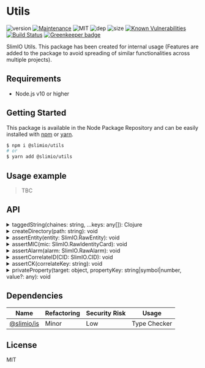 # Utils
![version](https://img.shields.io/badge/dynamic/json.svg?url=https://raw.githubusercontent.com/SlimIO/Utils/master/package.json&query=$.version&label=Version)
[![Maintenance](https://img.shields.io/badge/Maintained%3F-yes-green.svg)](https://github.com/SlimIO/github/commit-activity)
![MIT](https://img.shields.io/github/license/mashape/apistatus.svg)
![dep](https://img.shields.io/david/SlimIO/Utils.svg)
![size](https://img.shields.io/bundlephobia/min/@slimio/utils.svg)
[![Known Vulnerabilities](https://snyk.io/test/github/SlimIO/Utils/badge.svg?targetFile=package.json)](https://snyk.io/test/github/SlimIO/Utils?targetFile=package.json)
[![Build Status](https://travis-ci.com/SlimIO/Utils.svg?branch=master)](https://travis-ci.com/SlimIO/Utils)
[![Greenkeeper badge](https://badges.greenkeeper.io/SlimIO/Utils.svg)](https://greenkeeper.io/)

SlimIO Utils. This package has been created for internal usage (Features are added to the package to avoid spreading of similar functionalities across multiple projects).

## Requirements
- Node.js v10 or higher

## Getting Started

This package is available in the Node Package Repository and can be easily installed with [npm](https://docs.npmjs.com/getting-started/what-is-npm) or [yarn](https://yarnpkg.com).

```bash
$ npm i @slimio/utils
# or
$ yarn add @slimio/utils
```

## Usage example
> TBC

## API

<details><summary>taggedString(chaines: string, ...keys: any[]): Clojure</summary>
<br />

This method is inspired from Tagged Literal (look at the [MDN Documentation](https://developer.mozilla.org/fr/docs/Web/JavaScript/Reference/Litt%C3%A9raux_gabarits))

Useful to build string templates:
```js
const { strictEqual } = require("assert");
const tpl = taggedString`hello ${0}`;

strictEqual(tpl("fraxken"), "hello fraxken");
```

Template properties can be either **index** or **key**:
```js
const { strictEqual } = require("assert");
const tpl = taggedString`hello ${"name"}`;

strictEqual(tpl({ name: "fraxken" }), "hello fraxken");
```
</details>

<details><summary>createDirectory(path: string): void</summary>
<br />

Create a directory at the given path. This method trigger `fs.mkdir` but catch the **ENOENT** error if the directory exist.
</details>

<details><summary>assertEntity(entity: SlimIO.RawEntity): void</summary>
<br />

Assert an Entity Object.
```js
assertEntity({
    name: "myEntity",
    description: "desc",
    parent: 10,
    descriptors: {}
});
```
</details>

<details><summary>assertMIC(mic: SlimIO.RawIdentityCard): void</summary>
<br />

Assert an MicIdentityCard Object.
```js
assertMIC({
    name: "myMIC",
    entityId: 1,
    unit: "unit",
    interval: 10,
    max: 100,
    description: "desc"
});
```
</details>

<details><summary>assertAlarm(alarm: SlimIO.RawAlarm): void</summary>
<br />

Assert an Alarm Object.
```js
assertAlarm({
    message: "message",
    severity: 1,
    entityId: 2,
    correlateKey: "test_corrKey"
});
```
</details>

<details><summary>assertCorrelateID(CID: SlimIO.CID): void</summary>
<br />

Assert a correlate id (Alarm correlate id). A CID is the addition of a Alarm ID and a Correlate key. The maximum length of the CID is **44**.
```js
assertCorrelateID("1#test_corrkey");
```
</details>

<details><summary>assertCK(correlateKey: string): void</summary>
<br />

Assert a correlate key (Alarm correlate key). The length of CK must be between **1** and **35**.
```js
assertCK("test_corrkey");
```
</details>

<details><summary>privateProperty(target: object, propertyKey: string|symbol|number, value?: any): void</summary>
<br />

Define a private (**non-enumable**, **non-configurable**) property on the target.

```js
const assert = require("assert");

const obj = {};
privateProperty(obj, "foo", "bar");
assert.deepEqual(Object.keys(obj), []);

obj.foo = "world!";
assert.strictEqual(obj.foo, "world!");
assert.throws(() => {
    delete obj.foo;
}, { name: 'TypeError' });
```
</details>

## Dependencies

|Name|Refactoring|Security Risk|Usage|
|---|---|---|---|
|[@slimio/is](https://github.com/SlimIO/is#readme)|Minor|Low|Type Checker|


## License
MIT
